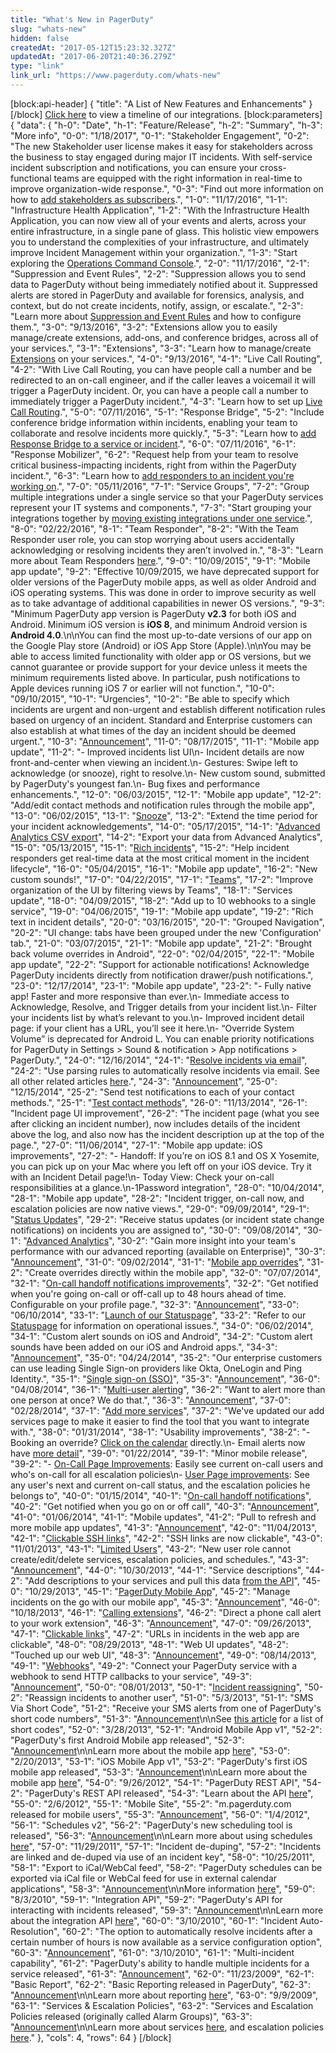```yaml
---
title: "What's New in PagerDuty"
slug: "whats-new"
hidden: false
createdAt: "2017-05-12T15:23:32.327Z"
updatedAt: "2017-06-20T21:40:36.279Z"
type: "link"
link_url: "https://www.pagerduty.com/whats-new"
---
```

[block:api-header]
{
  "title": "A List of New Features and Enhancements"
}
[/block]
[Click here](doc:integration-timeline) to view a timeline of our integrations.
[block:parameters]
{
  "data": {
    "h-0": "Date",
    "h-1": "Feature/Release",
    "h-2": "Summary",
    "h-3": "More info",
    "0-0": "1/18/2017",
    "0-1": "Stakeholder Engagement",
    "0-2": "The new Stakeholder user license makes it easy for stakeholders across the business to stay engaged during major IT incidents. With self-service incident subscription and notifications, you can ensure your cross-functional teams are equipped with the right information in real-time to improve organization-wide response.",
    "0-3": "Find out more information on how to [add stakeholders as subscribers](/docs/adding-users-to-existing-incidents#section-add-and-notify-subscribers).",
    "1-0": "11/17/2016",
    "1-1": "Infrastructure Health Application",
    "1-2": "With the Infrastructure Health Application, you can now view all of your events and alerts, across your entire infrastructure, in a single pane of glass. This holistic view empowers you to understand the complexities of your infrastructure, and ultimately improve Incident Management within your organization.",
    "1-3": "Start exploring the [Operations Command Console](/docs/event-management-tools#section-operations-command-console).",
    "2-0": "11/17/2016",
    "2-1": "Suppression and Event Rules",
    "2-2": "Suppression allows you to send data to PagerDuty without being immediately notified about it. Suppressed alerts are stored in PagerDuty and available for forensics, analysis, and context, but do not create incidents, notify, assign, or escalate.",
    "2-3": "Learn more about [Suppression and Event Rules](/docs/event-management-tools#section-suppression-and-event-rules) and how to configure them.",
    "3-0": "9/13/2016",
    "3-2": "Extensions allow you to easily manage/create extensions, add-ons, and conference bridges, across all of your services.",
    "3-1": "Extensions",
    "3-3": "Learn how to manage/create [Extensions](/docs/extensions-and-add-ons#section-extensions) on your services.",
    "4-0": "9/13/2016",
    "4-1": "Live Call Routing",
    "4-2": "With Live Call Routing, you can have people call a number and be redirected to an on-call engineer, and if the caller leaves a voicemail it will trigger a PagerDuty incident. Or, you can have a people call a number to immediately trigger a PagerDuty incident.",
    "4-3": "Learn how to set up [Live Call Routing](/docs/live-call-routing).",
    "5-0": "07/11/2016",
    "5-1": "Response Bridge",
    "5-2": "Include conference bridge information within incidents, enabling your team to collaborate and resolve incidents more quickly.",
    "5-3": "Learn how to [add Response Bridge to a service or incident](/docs/response-bridge).",
    "6-0": "07/11/2016",
    "6-1": "Response Mobilizer",
    "6-2": "Request help from your team to resolve critical business-impacting incidents, right from within the PagerDuty incident.",
    "6-3": "Learn how to [add responders to an incident you're working on](/docs/adding-users-to-existing-incidents#section-add-responders).",
    "7-0": "05/11/2016",
    "7-1": "Service Groups",
    "7-2": "Group multiple integrations under a single service so that your PagerDuty services represent your IT systems and components.",
    "7-3": "Start grouping your integrations together by [moving existing integrations under one service](/docs/creating-and-deleting-services-and-integrations#section-move-an-integration-to-another-service).",
    "8-0": "02/22/2016",
    "8-1": "Team Responder",
    "8-2": "With the Team Responder user role, you can stop worrying about users accidentally acknowledging or resolving incidents they aren’t involved in.",
    "8-3": "Learn more about Team Responders [here](/docs/user-roles).",
    "9-0": "10/09/2015",
    "9-1": "Mobile app update",
    "9-2": "Effective 10/09/2015, we have deprecated support for older versions of the PagerDuty mobile apps, as well as older Android and iOS operating systems. This was done in order to improve security as well as to take advantage of additional capabilities in newer OS versions.",
    "9-3": "Minimum PagerDuty app version is PagerDuty **v2.3** for both iOS and Android. Minimum iOS version is **iOS 8**, and minimum Android version is **Android 4.0**.\n\nYou can find the most up-to-date versions of our app on the Google Play store (Android) or iOS App Store (Apple).\n\nYou may be able to access limited functionality with older app or OS versions, but we cannot guarantee or provide support for your device unless it meets the minimum requirements listed above. In particular, push notifications to Apple devices running iOS 7 or earlier will not function.",
    "10-0": "09/10/2015",
    "10-1": "Urgencies",
    "10-2": "Be able to specify which incidents are urgent and non-urgent and establish different notification rules based on urgency of an incident. Standard and Enterprise customers can also establish at what times of the day an incident should be deemed urgent.",
    "10-3": "[Announcement](https://www.pagerduty.com/blog/incident-analytics-urgencies/)",
    "11-0": "08/17/2015",
    "11-1": "Mobile app update",
    "11-2": "- Improved incidents list UI\n- Incident details are now front-and-center when viewing an incident.\n- Gestures: Swipe left to acknowledge (or snooze), right to resolve.\n- New custom sound, submitted by PagerDuty's youngest fan.\n- Bug fixes and performance enhancements.",
    "12-0": "06/03/2015",
    "12-1": "Mobile app update",
    "12-2": "Add/edit contact methods and notification rules through the mobile app",
    "13-0": "06/02/2015",
    "13-1": "[Snooze](/docs/incident-priority#section-snooze-an-incident)",
    "13-2": "Extend the time period for your incident acknowledgements",
    "14-0": "05/17/2015",
    "14-1": "[Advanced Analytics CSV export](/docs/analytics#section-exporting-advanced-analytics-data-to-csv)",
    "14-2": "Export your data from Advanced Analytics",
    "15-0": "05/13/2015",
    "15-1": "[Rich incidents](https://www.pagerduty.com/blog/rich-incidents/)",
    "15-2": "Help incident responders get real-time data at the most critical moment in the incident lifecycle",
    "16-0": "05/04/2015",
    "16-1": "Mobile app update",
    "16-2": "New custom sounds!",
    "17-0": "04/22/2015",
    "17-1": "[Teams](/docs/teams)",
    "17-2": "Improve organization of the UI by filtering views by Teams",
    "18-1": "Services update",
    "18-0": "04/09/2015",
    "18-2": "Add up to 10 webhooks to a single service",
    "19-0": "04/06/2015",
    "19-1": "Mobile app update",
    "19-2": "Rich text in incident details",
    "20-0": "03/16/2015",
    "20-1": "Grouped Navigation",
    "20-2": "UI change: tabs have been grouped under the new 'Configuration' tab.",
    "21-0": "03/07/2015",
    "21-1": "Mobile app update",
    "21-2": "Brought back volume overrides in Android",
    "22-0": "02/04/2015",
    "22-1": "Mobile app update",
    "22-2": "Support for actionable notifications! Acknowledge PagerDuty incidents directly from notification drawer/push notifications.",
    "23-0": "12/17/2014",
    "23-1": "Mobile app update",
    "23-2": "- Fully native app! Faster and more responsive than ever.\n- Immediate access to Acknowledge, Resolve, and Trigger details from your incident list.\n- Filter your incidents list by what’s relevant to you.\n- Improved incident detail page: if your client has a URL, you’ll see it here.\n- “Override System Volume” is deprecated for Android L. You can enable priority notifications for PagerDuty in Settings > Sound & notification > App notifications > PagerDuty.",
    "24-0": "12/16/2014",
    "24-1": "[Resolve incidents via email](/docs/email-management-filters-and-rules#section-trigger-and-resolve-alerts-with-email-management-rules)",
    "24-2": "Use parsing rules to automatically resolve incidents via email. See all other related articles [here](/docs/email-management-filters-and-rules).",
    "24-3": "[Announcement](http://blog.pagerduty.com/2014/12/email-parsing/)",
    "25-0": "12/15/2014",
    "25-2": "Send test notifications to each of your contact methods.",
    "25-1": "[Test contact methods](/docs/notification-troubleshooting#section-send-a-test-notification)",
    "26-0": "11/13/2014",
    "26-1": "Incident page UI improvement",
    "26-2": "The incident page (what you see after clicking an incident number), now includes details of the incident above the log, and also now has the incident description up at the top of the page.",
    "27-0": "11/06/2014",
    "27-1": "Mobile app update: iOS improvements",
    "27-2": "- Handoff: If you’re on iOS 8.1 and OS X Yosemite, you can pick up on your Mac where you left off on your iOS device. Try it with an Incident Detail page!\n- Today View: Check your on-call responsibilities at a glance.\n-1Password integration",
    "28-0": "10/04/2014",
    "28-1": "Mobile app update",
    "28-2": "Incident trigger, on-call now, and escalation policies are now native views.",
    "29-0": "09/09/2014",
    "29-1": "[Status Updates](/docs/configuring-a-user-profile#section-status-update-rules)",
    "29-2": "Receive status updates (or incident state change notifications) on incidents you are assigned to",
    "30-0": "09/08/2014",
    "30-1": "[Advanced Analytics](/docs/analytics#section-advanced-analytics)",
    "30-2": "Gain more insight into your team's performance with our advanced reporting (available on Enterprise)",
    "30-3": "[Announcement](http://blog.pagerduty.com/2014/09/identify-and-fix-problems-faster-with-advanced-analytics/)",
    "31-0": "09/02/2014",
    "31-1": "[Mobile app overrides](/docs/mobile-app#section-schedule-overrides-in-the-mobile-app)",
    "31-2": "Create overrides directly within the mobile app",
    "32-0": "07/07/2014",
    "32-1": "[On-call handoff notifications improvements](/docs/configuring-a-user-profile#section-on-call-handoff-notifications)",
    "32-2": "Get notified when you're going on-call or off-call up to 48 hours ahead of time. Configurable on your profile page.",
    "32-3": "[Announcement](http://blog.pagerduty.com/2014/07/ochon-update/)",
    "33-0": "06/10/2014",
    "33-1": "[Launch of our Statuspage](/docs/pagerduty-outage-notifications)",
    "33-2": "Refer to our [Statuspage](https://status.pagerduty.com/) for information on operational issues.",
    "34-0": "06/02/2014",
    "34-1": "Custom alert sounds on iOS and Android",
    "34-2": "Custom alert sounds have been added on our iOS and Android apps.",
    "34-3": "[Announcement](http://blog.pagerduty.com/2014/06/custom-alert-sounds-now-available-for-ios-and-android/)",
    "35-0": "04/24/2014",
    "35-2": "Our enterprise customers can use leading Single Sign-on providers like Okta, OneLogin and Ping Identity.",
    "35-1": "[Single sign-on (SSO)](/docs/sso)",
    "35-3": "[Announcement](http://blog.pagerduty.com/2014/04/single-sign-on-sso-now-available/)",
    "36-0": "04/08/2014",
    "36-1": "[Multi-user alerting](/docs/escalation-policies#section-notify-multiple-users-at-once)",
    "36-2": "Want to alert more than one person at once? We do that.",
    "36-3": "[Announcement](http://blog.pagerduty.com/2014/04/alert-all-the-right-people-with-multi-user-alerting/)",
    "37-0": "02/28/2014",
    "37-1": "[Add more services](/docs/services-and-integrations#section-configuring-services-and-integrations)",
    "37-2": "We've updated our add services page to make it easier to find the tool that you want to integrate with.",
    "38-0": "01/31/2014",
    "38-1": "Usability improvements",
    "38-2": "- Booking an override? [Click on the calendar](/docs/editing-schedules#section-create-and-delete-overrides) directly.\n- Email alerts now have [more detail](/docs/notification-content-and-behavior#section-information-that-is-included-in-notifications)",
    "39-0": "01/22/2014",
    "39-1": "Minor mobile release",
    "39-2": "- [On-Call Page Improvements](/docs/navigating-the-incidents-page#section-on-call-widgets): Easily see current on-call users and who's on-call for all escalation policies\n- [User Page improvements](/docs/adding-removing-users): See any user's next and current on-call status, and the escalation policies he belongs to",
    "40-0": "01/15/2014",
    "40-1": "[On-call handoff notifications](/docs/configuring-a-user-profile#section-on-call-handoff-notifications)",
    "40-2": "Get notified when you go on or off call",
    "40-3": "[Announcement](https://blog.pagerduty.com/2014/02/stop-forgetting-youre-on-call-with-handoff-notifications/)",
    "41-0": "01/06/2014",
    "41-1": "Mobile updates",
    "41-2": "Pull to refresh and more mobile app updates",
    "41-3": "[Announcement](https://blog.pagerduty.com/2014/01/pull-to-refresh-and-more-pagerduty-mobile-app-updates/)",
    "42-0": "11/04/2013",
    "42-1": "[Clickable SSH links](/docs/notification-content-and-behavior#section-information-that-is-included-in-notifications)",
    "42-2": "SSH links are now clickable",
    "43-0": "11/01/2013",
    "43-1": "[Limited Users](/docs/user-roles)",
    "43-2": "New user role cannot create/edit/delete services, escalation policies, and schedules.",
    "43-3": "[Announcement](https://blog.pagerduty.com/2013/11/pagerduty-user-role/)",
    "44-0": "10/30/2013",
    "44-1": "Service descriptions",
    "44-2": "Add descriptions to your services and pull this data [from the API](https://developer.pagerduty.com/v2/page/api-reference#!/Services/get_services)",
    "45-0": "10/29/2013",
    "45-1": "[PagerDuty Mobile App](https://www.pagerduty.com/mobile)",
    "45-2": "Manage incidents on the go with our mobile app",
    "45-3": "[Announcement](http://blog.pagerduty.com/2013/10/pagerduty-mobile-incident-management/)",
    "46-0": "10/18/2013",
    "46-1": "[Calling extensions](/docs/notification-settings#section-dialing-extensions-and-introducing-a-delay-before-voicemail)",
    "46-2": "Direct a phone call alert to your work extension",
    "46-3": "[Announcement](https://blog.pagerduty.com/2013/10/pagerduty-introduces-dial-extensions-clickable-urls-and-more/)",
    "47-0": "09/26/2013",
    "47-1": "[Clickable links](/docs/notification-content-and-behavior#section-information-that-is-included-in-notifications)",
    "47-2": "URLs in incidents in the web app are clickable",
    "48-0": "08/29/2013",
    "48-1": "Web UI updates",
    "48-2": "Touched up our web UI",
    "48-3": "[Announcement](https://blog.pagerduty.com/2013/08/touching-up-our-web-ui/)",
    "49-0": "08/14/2013",
    "49-1": "[Webhooks](/docs/webhooks)",
    "49-2": "Connect your PagerDuty service with a webhook to send HTTP callbacks to your service",
    "49-3": "[Announcement](https://blog.pagerduty.com/2013/08/pagerduty-webhooks-hipchat/)",
    "50-0": "08/01/2013",
    "50-1": "[Incident reassigning](/docs/adding-users-to-existing-incidents#section-reassign-or-delegate-an-incident)",
    "50-2": "Reassign incidents to another user",
    "51-0": "5/3/2013",
    "51-1": "SMS Via Short Code",
    "51-2": "Receive your SMS alerts from one of PagerDuty's short code numbers",
    "51-3": "[Announcement](https://www.pagerduty.com/blog/sms-alerts-short-code/)\n\nSee [this article](/docs/notification-phone-numbers) for a list of short codes",
    "52-0": "3/28/2013",
    "52-1": "Android Mobile App v1",
    "52-2": "PagerDuty's first Android Mobile app released",
    "52-3": "[Announcement](https://www.pagerduty.com/blog/pagerduty-android-app/)\n\nLearn more about the mobile app [here](/docs/mobile-app)",
    "53-0": "2/20/2013",
    "53-1": "iOS Mobile App v1",
    "53-2": "PagerDuty's first iOS mobile app released",
    "53-3": "[Announcement](https://www.pagerduty.com/blog/pagerduty-iphone-app/)\n\nLearn more about the mobile app [here](/docs/mobile-app)",
    "54-0": "9/26/2012",
    "54-1": "PagerDuty REST API",
    "54-2": "PagerDuty's REST API released",
    "54-3": "Learn about the API [here](https://developer.pagerduty.com)",
    "55-0": "2/6/2012",
    "55-1": "Mobile Site",
    "55-2": "m.pagerduty.com released for mobile users",
    "55-3": "[Announcement](https://www.pagerduty.com/blog/we-have-a-mobile-site/)",
    "56-0": "1/4/2012",
    "56-1": "Schedules v2",
    "56-2": "PagerDuty's new scheduling tool is released",
    "56-3": "[Announcement](https://www.pagerduty.com/blog/its-schedulin-time/)\n\nLearn more about using schedules [here](/docs/schedules)",
    "57-0": "11/29/2011",
    "57-1": "Incident de-duping",
    "57-2": "Incidents are linked and de-duped via use of an incident key",
    "58-0": "10/25/2011",
    "58-1": "Export to iCal/WebCal feed",
    "58-2": "PagerDuty schedules can be exported via iCal file or WebCal feed for use in external calendar applications",
    "58-3": "[Announcement](https://www.pagerduty.com/blog/ical-integration-and-hand-off-notification/)\n\nMore information [here](/docs/schedules-and-exterior-tools#section-exporting-on-call-schedules-to-a-calendar-app)",
    "59-0": "8/3/2010",
    "59-1": "Integration API",
    "59-2": "PagerDuty's API for interacting with incidents released",
    "59-3": "[Announcement](https://www.pagerduty.com/blog/3-major-new-features-part-1-integration-api/)\n\nLearn more about the integration API [here](https://developer.pagerduty.com/docs/events-api)",
    "60-0": "3/10/2010",
    "60-1": "Incident Auto-Resolution",
    "60-2": "The option to automatically resolve incidents after a certain number of hours is now available as a service configuration option",
    "60-3": "[Announcement](https://www.pagerduty.com/blog/new-feature-alarm-auto-resolution/)",
    "61-0": "3/10/2010",
    "61-1": "Multi-incident capability",
    "61-2": "PagerDuty's ability to handle multiple incidents for a service released",
    "61-3": "[Announcement](https://www.pagerduty.com/blog/preview-release-multi-incident/)",
    "62-0": "11/23/2009",
    "62-1": "Basic Report",
    "62-2": "Basic Reporting released in PagerDuty",
    "62-3": "[Announcement](https://www.pagerduty.com/blog/new-feature-reports/)\n\nLearn more about reporting [here](/docs/analytics)",
    "63-0": "9/9/2009",
    "63-1": "Services & Escalation Policies",
    "63-2": "Services and Escalation Policies released (originally called Alarm Groups)",
    "63-3": "[Announcement](https://www.pagerduty.com/blog/new-pagerduty-feature-alarm-groups/)\n\nLearn more about services [here](/docs/services-and-integrations), and escalation policies [here](/docs/escalation-policies)."
  },
  "cols": 4,
  "rows": 64
}
[/block]
